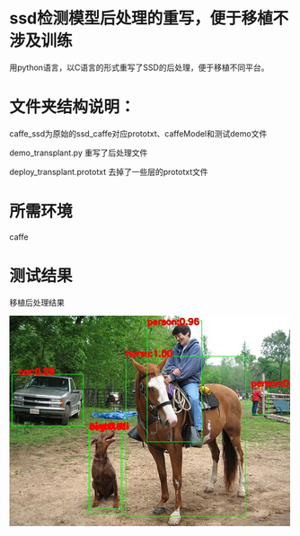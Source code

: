 # ssd检测模型后处理的重写，便于移植不涉及训练


用python语言，以C语言的形式重写了SSD的后处理，便于移植不同平台。


# 文件夹结构说明：

  caffe_ssd为原始的ssd_caffe对应prototxt、caffeModel和测试demo文件
  
  demo_transplant.py 重写了后处理文件
  
  deploy_transplant.prototxt 去掉了一些层的prototxt文件
  

# 所需环境
caffe

# 测试结果
移植后处理结果

![image](https://github.com/cqu20160901/ssd_caffe/blob/master/test_result.jpg)
